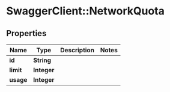 # SwaggerClient::NetworkQuota

## Properties
Name | Type | Description | Notes
------------ | ------------- | ------------- | -------------
**id** | **String** |  | 
**limit** | **Integer** |  | 
**usage** | **Integer** |  | 


